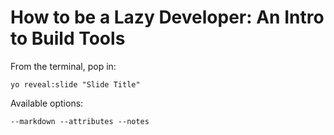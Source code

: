 
# How to be a Lazy Developer: An Intro to Build Tools

From the terminal, pop in:

  ```yo reveal:slide "Slide Title"```

Available options:

 ```--markdown --attributes --notes```
